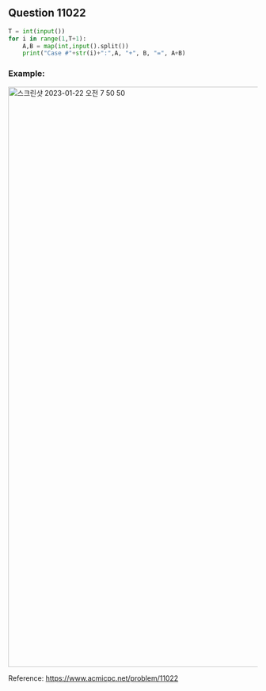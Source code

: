 ## Question 11022


```python 3
T = int(input())
for i in range(1,T+1):
    A,B = map(int,input().split())
    print("Case #"+str(i)+":",A, "+", B, "=", A+B)
```


### Example:
<img width="1173" alt="스크린샷 2023-01-22 오전 7 50 50" src="https://user-images.githubusercontent.com/107760647/213890126-67ee89c3-a178-4b48-a25b-78750f1c7ad7.png">


Reference:
https://www.acmicpc.net/problem/11022
